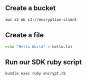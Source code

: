 ## Create a bucket

```sh
aws s3 mb s3://encryption-client
```

## Create a file

```sh
echo "Hello World" > hello.txt

```

## Run our SDK ruby script
```sh
bundle exec ruby encrypt.rb
```